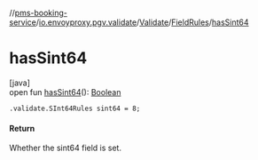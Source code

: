 //[pms-booking-service](../../../../index.md)/[io.envoyproxy.pgv.validate](../../index.md)/[Validate](../index.md)/[FieldRules](index.md)/[hasSint64](has-sint64.md)

# hasSint64

[java]\
open fun [hasSint64](has-sint64.md)(): [Boolean](https://kotlinlang.org/api/core/kotlin-stdlib/kotlin/-boolean/index.html)

`.validate.SInt64Rules sint64 = 8;`

#### Return

Whether the sint64 field is set.